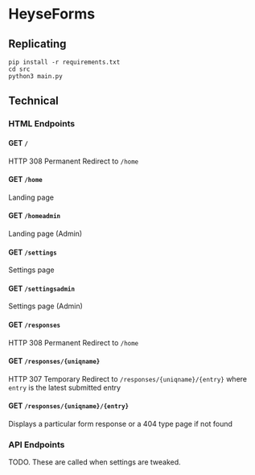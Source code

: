 # HeyseForms

## Replicating

```
pip install -r requirements.txt
cd src
python3 main.py
```

## Technical

### HTML Endpoints

#### GET `/`

HTTP 308 Permanent Redirect to `/home`

#### GET `/home`

Landing page

#### GET `/homeadmin`

Landing page (Admin)

#### GET `/settings`

Settings page

#### GET `/settingsadmin`

Settings page (Admin)

#### GET `/responses`

HTTP 308 Permanent Redirect to `/home`

#### GET `/responses/{uniqname}`

HTTP 307 Temporary Redirect to `/responses/{uniqname}/{entry}` where `entry` is the latest submitted entry

#### GET `/responses/{uniqname}/{entry}`

Displays a particular form response or a 404 type page if not found

### API Endpoints

TODO. These are called when settings are tweaked.
